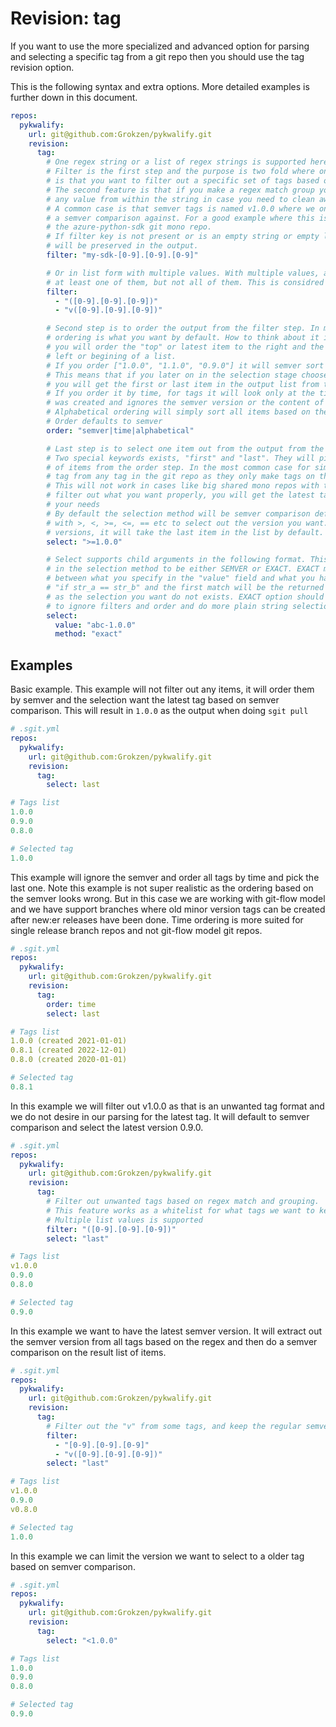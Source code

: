# Revision: tag

If you want to use the more specialized and advanced option for parsing and selecting a specific tag from a git repo then you should use the tag revision option.

This is the following syntax and extra options. More detailed examples is further down in this document.

```yaml
repos:
  pykwalify:
    url: git@github.com:Grokzen/pykwalify.git
    revision:
      tag:
        # One regex string or a list of regex strings is supported here
        # Filter is the first step and the purpose is two fold where one
        # is that you want to filter out a specific set of tags based on a pattern matching.
        # The second feature is that if you make a regex match group you can extract out
        # any value from within the string in case you need to clean away unwanted data.
        # A common case is that semver tags is named v1.0.0 where we only want 1.0.0 to perform
        # a semver comparison against. For a good example where this is very usefull please check
        # the azure-python-sdk git mono repo.
        # If filter key is not present or is an empty string or empty list all values
        # will be preserved in the output.
        filter: "my-sdk-[0-9].[0-9].[0-9]"

        # Or in list form with multiple values. With multiple values, any value that wants to be preserved must match
        # at least one of them, but not all of them. This is considred a whitelist & extract operation.
        filter:
          - "([0-9].[0-9].[0-9])"
          - "v([0-9].[0-9].[0-9])"

        # Second step is to order the output from the filter step. In most cases the default semver
        # ordering is what you want by default. How to think about it is that if you order something
        # you will order the "top" or latest item to the right and the lower items to the
        # left or begining of a list.
        # If you order ["1.0.0", "1.1.0", "0.9.0"] it will semver sort to ["0.9.0", "1.0.0", "1.1.0"]
        # This means that if you later on in the selection stage choose "last" or "first" special keywords,
        # you will get the first or last item in the output list from this step.
        # If you order it by time, for tags it will look only at the timestamp of when the tag
        # was created and ignores the semver version or the content of the tag string.
        # Alphabetical ordering will simply sort all items based on their string content only.
        # Order defaults to semver
        order: "semver|time|alphabetical"

        # Last step is to select one item out from the output from the order step.
        # Two special keywords exists, "first" and "last". They will pick the first or last item from the list
        # of items from the order step. In the most common case for simple git repos, you want to select the last
        # tag from any tag in the git repo as they only make tags on their master branch and only sequential version increases.
        # This will not work in cases like big shared mono repos with tags for different components where if you do not
        # filter out what you want properly, you will get the latest tag for a random component which might be wrong for
        # your needs
        # By default the selection method will be semver comparison defined by PEP440. This mean you can do selections
        # with >, <, >=, <=, == etc to select out the version you want. Note here that if your selection matches multiple
        # versions, it will take the last item in the list by default.
        select: ">=1.0.0"

        # Select supports child arguments in the following format. This makes it possible to change some of the parameters
        # in the selection method to be either SEMVER or EXACT. EXACT means that you make a plain string comparison
        # between what you specify in the "value" field and what you have in your input list. This is equal to
        # "if str_a == str_b" and the first match will be the returned item. If you have no match it will fail out
        # as the selection you want do not exists. EXACT option should be chosen if you care less about semver and want
        # to ignore filters and order and do more plain string selection.
        select:
          value: "abc-1.0.0"
          method: "exact"
```


## Examples

Basic example. This example will not filter out any items, it will order them by semver and the selection want the latest tag based on semver comparison. This will result in `1.0.0` as the output when doing `sgit pull`

```yaml
# .sgit.yml
repos:
  pykwalify:
    url: git@github.com:Grokzen/pykwalify.git
    revision:
      tag:
        select: last

# Tags list
1.0.0
0.9.0
0.8.0

# Selected tag
1.0.0
```

This example will ignore the semver and order all tags by time and pick the last one. Note this example is not super realistic as the ordering based on the semver looks wrong. But in this case we are working with git-flow model and we have support branches where old minor version tags can be created after new:er releases have been done. Time ordering is more suited for single release branch repos and not git-flow model git repos.

```yaml
# .sgit.yml
repos:
  pykwalify:
    url: git@github.com:Grokzen/pykwalify.git
    revision:
      tag:
        order: time
        select: last

# Tags list
1.0.0 (created 2021-01-01)
0.8.1 (created 2022-12-01)
0.8.0 (created 2020-01-01)

# Selected tag
0.8.1
```

In this example we will filter out v1.0.0 as that is an unwanted tag format and we do not desire in our
parsing for the latest tag. It will default to semver comparison and select the latest version 0.9.0.

```yaml
# .sgit.yml
repos:
  pykwalify:
    url: git@github.com:Grokzen/pykwalify.git
    revision:
      tag:
        # Filter out unwanted tags based on regex match and grouping.
        # This feature works as a whitelist for what tags we want to keep
        # Multiple list values is supported
        filter: "([0-9].[0-9].[0-9])"
        select: "last"

# Tags list
v1.0.0
0.9.0
0.8.0

# Selected tag
0.9.0
```

In this example we want to have the latest semver version. It will extract out the semver version from all tags based on the regex and then do a semver comparison on the result list of items.

```yaml
# .sgit.yml
repos:
  pykwalify:
    url: git@github.com:Grokzen/pykwalify.git
    revision:
      tag:
        # Filter out the "v" from some tags, and keep the regular semver tags
        filter:
          - "[0-9].[0-9].[0-9]"
          - "v([0-9].[0-9].[0-9])"
        select: "last"

# Tags list
v1.0.0
0.9.0
v0.8.0

# Selected tag
1.0.0
```

In this example we can limit the version we want to select to a older tag based on semver comparison.

```yaml
# .sgit.yml
repos:
  pykwalify:
    url: git@github.com:Grokzen/pykwalify.git
    revision:
      tag:
        select: "<1.0.0"

# Tags list
1.0.0
0.9.0
0.8.0

# Selected tag
0.9.0
```
